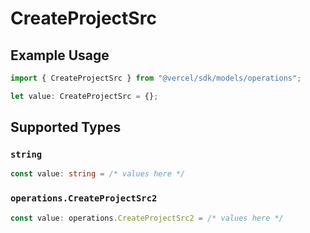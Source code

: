 # CreateProjectSrc

## Example Usage

```typescript
import { CreateProjectSrc } from "@vercel/sdk/models/operations";

let value: CreateProjectSrc = {};
```

## Supported Types

### `string`

```typescript
const value: string = /* values here */
```

### `operations.CreateProjectSrc2`

```typescript
const value: operations.CreateProjectSrc2 = /* values here */
```

